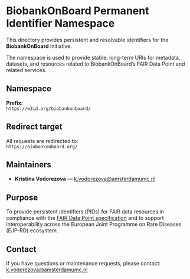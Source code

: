 # BiobankOnBoard Permanent Identifier Namespace

This directory provides persistent and resolvable identifiers for the **BiobankOnBoard** initiative.

The namespace is used to provide stable, long-term URIs for metadata, datasets, and resources related to BiobankOnBoard’s FAIR Data Point and related services.

## Namespace

**Prefix:**  
`https://w3id.org/biobankonboard/`

## Redirect target

All requests are redirected to:  
`https://biobankonboard.org/`

## Maintainers

- **Kristina Vodorezova** — k.vodorezova@amsterdamumc.nl 

## Purpose

To provide persistent identifiers (PIDs) for FAIR data resources in compliance with the [FAIR Data Point specification](https://github.com/FAIRDataTeam/FAIRDataPoint-Spec) and to support interoperability across the European Joint Programme on Rare Diseases (EJP-RD) ecosystem.

## Contact

If you have questions or maintenance requests, please contact:  
k.vodorezova@amsterdamumc.nl
